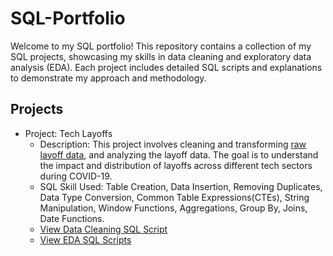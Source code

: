 # SQL-Portfolio
Welcome to my SQL portfolio! This repository contains a collection of my SQL projects, showcasing my skills in data cleaning and exploratory data analysis (EDA). Each project includes detailed SQL scripts and explanations to demonstrate my approach and methodology.

## Projects
+ Project: Tech Layoffs
  - Description: This project involves cleaning and transforming [raw layoff data](https://www.kaggle.com/datasets/swaptr/layoffs-2022/data), and analyzing the layoff data. The goal is to understand the impact and distribution of layoffs across different tech sectors during COVID-19.
  - SQL Skill Used: Table Creation, Data Insertion, Removing Duplicates, Data Type Conversion, Common Table Expressions(CTEs), String Manipulation, Window Functions, Aggregations, Group By, Joins, Date Functions.
  - [View Data Cleaning SQL Script](https://github.com/Debraj-Bora/SQL-Portfolio/blob/main/Layoffs/layoffs_Data_Cleaning_Project.sql)
  - [View EDA SQL Scripts](https://github.com/Debraj-Bora/SQL-Portfolio/blob/main/Layoffs/layoffs_Exploratory_Data_Analysis.sql)
